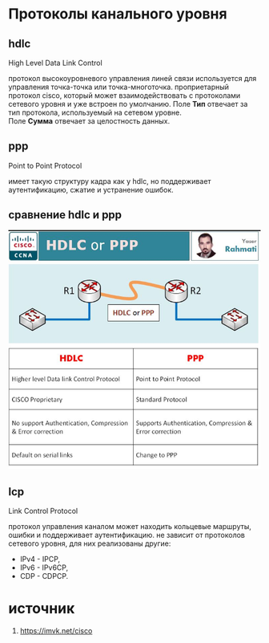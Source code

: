 # Протоколы канального уровня
## hdlc
High Level Data Link Control

протокол высокоуровневого управления линей связи используется для управления точка-точка или точка-многоточка.
проприетарный протокол cisco, который может взаимодействовать с протоколами сетевого уровня и уже встроен по умолчанию.
	Поле **Тип** отвечает за тип протокола, используемый на сетевом уровне.
	Поле **Сумма** отвечает за целостность данных.
## ppp
Point to Point Protocol

имеет такую структуру кадра как у hdlc, но поддерживает аутентификацию, сжатие и устранение ошибок.
## сравнение hdlc и ppp
![](pics/hdlc-ppp.jpg)
## lcp
Link Control Protocol

протокол управления каналом может находить кольцевые маршруты, ошибки и поддерживает аутентификацию. не зависит от протоколов сетевого уровня, для них реализованы другие:
- IPv4 - IPCP,
- IPv6 - IPv6CP,
- CDP - CDPCP.
# источник
1. https://imvk.net/cisco